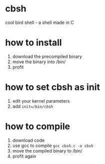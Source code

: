 # cbsh
cool bird shell - a shell made in C

# how to install

1. download the precompiled binary
2. move the binary into /bin/
3. profit

# how to set cbsh as init

1. edit your kernel parameters
2. add `init=/bin/cbsh`

# how to compile

1. download code
2. use gcc to compile `gcc cbsh.c -o cbsh`
3. move the compiled binary to /bin/
4. profit again
